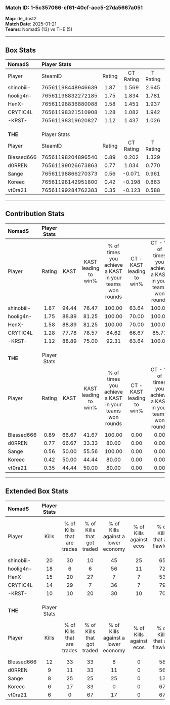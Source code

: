 ### Match ID: 1-5c357066-cf61-40cf-acc5-27da5667a051  
**Map**: de_dust2  
**Match Date**: 2025-01-21  
**Teams**: NomadS (13) vs THE (5)  

---  

## Box Stats  

| **NomadS** | Player Stats      |        |           |          |       |       |       |         |        |      |     |
| :- | :- | :-: | :-: | :-: | :-: | :-: | :-: | :-: | :-: | :-: | :-: |
| Player     | SteamID           | Rating | CT Rating | T Rating | KAST  |  ADR  | Kills | Assists | Deaths | K/D  | HS% |
| shinobiii- | 76561198448946639 |  1.87  |   1.569   |  2.645   | 94.44 | 108.3 |  20   |    3    |   7    | 2.86 | 45  |
| hoolig4n-  | 76561198832272185 |  1.75  |   1.834   |  1.781   | 88.89 | 116.3 |  18   |    8    |   8    | 2.25 | 55  |
| HenX-      | 76561198836880088 |  1.58  |   1.451   |  1.937   | 88.89 | 91.1  |  15   |    6    |   6    | 2.50 | 73  |
| CRYTIC4L   | 76561198321510908 |  1.28  |   1.082   |  1.942   | 77.78 | 86.4  |  14   |    5    |   11   | 1.27 | 71  |
| -KRST-     | 76561198319620827 |  1.12  |   1.437   |  1.026   | 88.89 | 56.2  |  10   |    3    |   9    | 1.11 | 50  |
|            |                   |        |           |          |       |       |       |         |        |      |     |
|            |                   |        |           |          |       |       |       |         |        |      |     |
|            |                   |        |           |          |       |       |       |         |        |      |     |
| **THE**    | Player Stats      |        |           |          |       |       |       |         |        |      |     |
| Player     | SteamID           | Rating | CT Rating | T Rating | KAST  |  ADR  | Kills | Assists | Deaths | K/D  | HS% |
| Blessed666 | 76561198204896540 |  0.89  |   0.202   |  1.329   | 66.67 | 63.4  |  12   |    2    |   15   | 0.80 | 41  |
| d0RREN     | 76561199026673863 |  0.77  |   1.034   |  0.770   | 66.67 | 67.1  |   9   |    3    |   15   | 0.60 | 77  |
| Sange      | 76561198866270373 |  0.56  |  -0.071   |  0.961   | 50.00 | 58.1  |   8   |    1    |   15   | 0.53 | 37  |
| Koreec     | 76561198142951800 |  0.42  |  -0.198   |  0.863   | 50.00 | 41.5  |   6   |    3    |   15   | 0.40 | 66  |
| vt0ra21    | 76561199284762383 |  0.35  |  -0.123   |  0.588   | 44.44 | 51.2  |   6   |    3    |   17   | 0.35 | 66  |
---  

## Contribution Stats  

| **NomadS** | Player Stats |       |                      |                                                        |                           |                                                             |                          |                                                            |
| :- | :-: | :-: | :-: | :-: | :-: | :-: | :-: | :-: |
| Player     |    Rating    | KAST  | KAST leading to win% | % of times you achieve a KAST in your teams won rounds | CT - KAST leading to win% | CT - % of times you achieve a KAST in your teams won rounds | T - KAST leading to win% | T - % of times you achieve a KAST in your teams won rounds |
| shinobiii- |     1.87     | 94.44 |        76.47         |                         100.00                         |           63.64           |                           100.00                            |          100.00          |                           100.00                           |
| hoolig4n-  |     1.75     | 88.89 |        81.25         |                         100.00                         |           70.00           |                           100.00                            |          100.00          |                           100.00                           |
| HenX-      |     1.58     | 88.89 |        81.25         |                         100.00                         |           70.00           |                           100.00                            |          100.00          |                           100.00                           |
| CRYTIC4L   |     1.28     | 77.78 |        78.57         |                         84.62                          |           66.67           |                            85.71                            |          100.00          |                           83.33                            |
| -KRST-     |     1.12     | 88.89 |        75.00         |                         92.31                          |           63.64           |                           100.00                            |          100.00          |                           83.33                            |
|            |              |       |                      |                                                        |                           |                                                             |                          |                                                            |
|            |              |       |                      |                                                        |                           |                                                             |                          |                                                            |
|            |              |       |                      |                                                        |                           |                                                             |                          |                                                            |
| **THE**    | Player Stats |       |                      |                                                        |                           |                                                             |                          |                                                            |
| Player     |    Rating    | KAST  | KAST leading to win% | % of times you achieve a KAST in your teams won rounds | CT - KAST leading to win% | CT - % of times you achieve a KAST in your teams won rounds | T - KAST leading to win% | T - % of times you achieve a KAST in your teams won rounds |
| Blessed666 |     0.89     | 66.67 |        41.67         |                         100.00                         |           0.00            |                            0.00                             |          50.00           |                           100.00                           |
| d0RREN     |     0.77     | 66.67 |        33.33         |                         80.00                          |           0.00            |                            0.00                             |          50.00           |                           80.00                            |
| Sange      |     0.56     | 50.00 |        55.56         |                         100.00                         |           0.00            |                            0.00                             |          62.50           |                           100.00                           |
| Koreec     |     0.42     | 50.00 |        44.44         |                         80.00                          |           0.00            |                            0.00                             |          50.00           |                           80.00                            |
| vt0ra21    |     0.35     | 44.44 |        50.00         |                         80.00                          |           0.00            |                            0.00                             |          57.14           |                           80.00                            |
---  

## Extended Box Stats  

| **NomadS** | Player Stats |                            |                            |                                    |                         |                              |                                 |        |                             |                                     |                          |                               |                            |
| :- | :-: | :-: | :-: | :-: | :-: | :-: | :-: | :-: | :-: | :-: | :-: | :-: | :-: |
| Player     |    Kills     | % of Kills that are trades | % of Kills that got traded | % of Kills against a lower economy | % of Kills against ecos | % of Kills that are flawless | % of Kills that are close duels | Deaths | % of Deaths that get traded | % of Deaths against a lower economy | % of Deaths against ecos | % of Deaths that are flawless | % of Deaths that are close |
| shinobiii- |      20      |             30             |             10             |                 45                 |           25            |              65              |                0                |   7    |             29              |                 43                  |            14            |              43               |             14             |
| hoolig4n-  |      18      |             6              |             6              |                 56                 |           11            |              72              |                6                |   8    |             38              |                 38                  |            13            |              75               |             13             |
| HenX-      |      15      |             20             |             27             |                 7                  |            7            |              53              |               13                |   6    |             17              |                 17                  |            0             |              17               |             17             |
| CRYTIC4L   |      14      |             29             |             7              |                 36                 |            7            |              79              |                0                |   11   |             27              |                 18                  |            9             |              55               |             9              |
| -KRST-     |      10      |             10             |             20             |                 30                 |           10            |              70              |                0                |   9    |             67              |                 33                  |            11            |              67               |             0              |
|            |              |                            |                            |                                    |                         |                              |                                 |        |                             |                                     |                          |                               |                            |
|            |              |                            |                            |                                    |                         |                              |                                 |        |                             |                                     |                          |                               |                            |
|            |              |                            |                            |                                    |                         |                              |                                 |        |                             |                                     |                          |                               |                            |
| **THE**    | Player Stats |                            |                            |                                    |                         |                              |                                 |        |                             |                                     |                          |                               |                            |
| Player     |    Kills     | % of Kills that are trades | % of Kills that got traded | % of Kills against a lower economy | % of Kills against ecos | % of Kills that are flawless | % of Kills that are close duels | Deaths | % of Deaths that get traded | % of Deaths against a lower economy | % of Deaths against ecos | % of Deaths that are flawless | % of Deaths that are close |
| Blessed666 |      12      |             33             |             33             |                 8                  |            0            |              58              |                8                |   15   |             13              |                  7                  |            0             |              67               |             7              |
| d0RREN     |      9       |             11             |             33             |                 11                 |            0            |              56              |               11                |   15   |             20              |                  7                  |            0             |              67               |             7              |
| Sange      |      8       |             25             |             25             |                 25                 |            0            |              13              |               25                |   15   |             13              |                  7                  |            0             |              60               |             0              |
| Koreec     |      6       |             17             |             33             |                 0                  |            0            |              67              |                0                |   15   |             20              |                 13                  |            0             |              73               |             7              |
| vt0ra21    |      6       |             0              |             67             |                 17                 |            0            |              67              |                0                |   17   |              0              |                 12                  |            0             |              71               |             0              |
